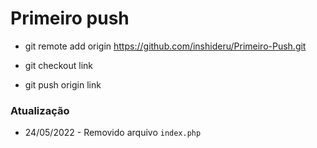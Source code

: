 # Primeiro push

* git remote add origin https://github.com/inshideru/Primeiro-Push.git

* git checkout link

* git push origin link


### Atualização

* 24/05/2022 - Removido arquivo `index.php`